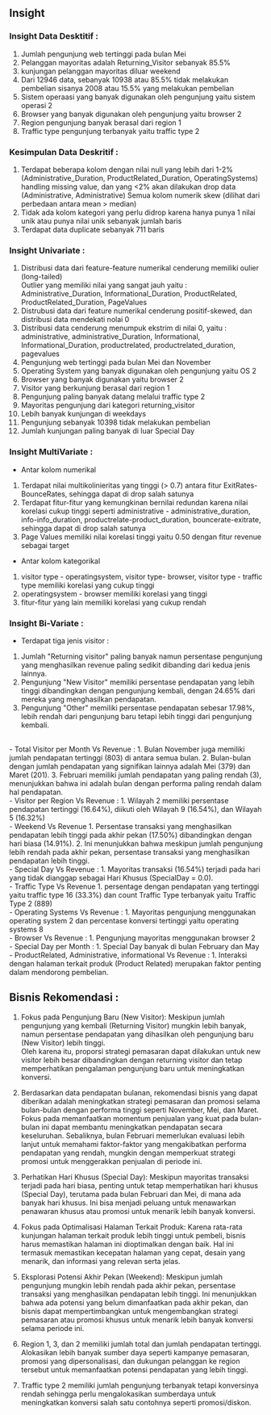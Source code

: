 ## Insight

### Insight Data Desktitif : 

1. Jumlah pengunjung web tertinggi pada bulan Mei
2. Pelanggan mayoritas adalah Returning_Visitor sebanyak 85.5%
3. kunjungan pelanggan mayoritas diluar weekend 
4. Dari 12946 data, sebanyak 10938 atau 85.5% tidak melakukan pembelian sisanya 2008 atau 15.5% yang melakukan pembelian  
5. Sistem operaasi yang banyak digunakan oleh pengunjung yaitu sistem operasi 2
6. Browser yang banyak digunakan oleh pengunjung yaitu browser 2
7. Region pengunjung banyak berasal dari region 1
8. Traffic type pengunjung terbanyak yaitu traffic type 2

### Kesimpulan Data Deskritif :

1. Terdapat beberapa kolom dengan nilai null yang lebih dari 1-2% (Administrative_Duration, ProductRelated_Duration, OperatingSystems) handling missing value, dan yang <2% akan dilakukan drop data (Administrative, Administrative)
Semua kolom numerik skew (dilihat dari perbedaan antara mean > median)
2. Tidak ada kolom kategori yang perlu didrop karena hanya punya 1 nilai unik atau punya nilai unik sebanyak jumlah baris
3. Terdapat data duplicate sebanyak 711 baris

### Insight Univariate :

1. Distribusi data dari feature-feature numerikal cenderung memiliki oulier (long-tailed) <br>
Outlier yang memiliki nilai yang sangat jauh yaitu : Administrative_Duration, Informational_Duration, ProductRelated, ProductRelated_Duration, PageValues
2. Distrubusi data dari feature numerikal cenderung positif-skewed, dan distribusi data mendekati nolai 0
3. Distribusi data cenderung menumpuk ekstrim di nilai 0, yaitu : administrative, administrative_Duration, Informational, Informational_Duration, productrelated, productrelated_duration, pagevalues
4. Pengunjung web tertinggi pada bulan Mei dan November
5. Operating System yang banyak digunakan oleh pengunjung yaitu OS 2
6. Browser yang banyak digunakan yaitu browser 2
7. Visitor yang berkunjung berasal dari region 1
8. Pengunjung paling banyak datang melalui traffic type 2
9. Mayoritas pengunjung dari kategori returning_visitor
10. Lebih banyak kunjungan di weekdays
11. Pengunjung sebanyak 10398 tidak melakukan pembelian
12. Jumlah kunjungan paling banyak di luar Special Day

### Insight MultiVariate :
- Antar kolom numerikal
1. Terdapat nilai multikolinieritas yang tinggi (> 0.7) antara fitur ExitRates-BounceRates, sehingga dapat di drop salah satunya
2. Terdapat fitur-fitur yang kemungkinan bernilai redundan karena nilai korelasi cukup tinggi seperti administrative - administrative_duration, info-info_duration, productrelate-product_duration, bouncerate-exitrate, sehingga dapat di drop salah satunya
3. Page Values memiliki nilai korelasi tinggi yaitu 0.50 dengan fitur revenue sebagai target

- Antar kolom kategorikal
1. visitor type - operatingsystem, visitor type- browser, visitor type - traffic type memiliki korelasi yang cukup tinggi
2. operatingsystem - browser memiliki korelasi yang tinggi
3. fitur-fitur yang lain memiliki korelasi yang cukup rendah

### Insight Bi-Variate :
- Terdapat tiga jenis visitor :
1. Jumlah "Returning visitor" paling banyak namun persentase pengunjung yang menghasilkan revenue paling sedikit dibanding dari kedua jenis lainnya.
2. Pengunjung "New Visitor" memiliki persentase pendapatan yang lebih tinggi dibandingkan dengan pengunjung kembali, dengan 24.65% dari mereka yang menghasilkan pendapatan.
3. Pengunjung "Other" memiliki persentase pendapatan sebesar 17.98%, lebih rendah dari pengunjung baru tetapi lebih tinggi dari pengunjung kembali.
<br>
- Total Visitor per Month Vs Revenue :
1. Bulan November juga memiliki jumlah pendapatan tertinggi (803) di antara semua bulan.
2. Bulan-bulan dengan jumlah pendapatan yang signifikan lainnya adalah Mei (379) dan Maret (201).
3. Februari memiliki jumlah pendapatan yang paling rendah (3), menunjukkan bahwa ini adalah bulan dengan performa paling rendah dalam hal pendapatan.
<br>
- Visitor per Region Vs Revenue :
1. Wilayah 2 memiliki persentase pendapatan tertinggi (16.64%), diikuti oleh Wilayah 9 (16.54%), dan Wilayah 5 (16.32%)
<br>
- Weekend Vs Revenue
1. Persentase transaksi yang menghasilkan pendapatan lebih tinggi pada akhir pekan (17.50%) dibandingkan dengan hari biasa (14.91%).
2. Ini menunjukkan bahwa meskipun jumlah pengunjung lebih rendah pada akhir pekan, persentase transaksi yang menghasilkan pendapatan lebih tinggi.
<br>
- Special Day Vs Revenue :
1. Mayoritas transaksi (16.54%) terjadi pada hari yang tidak dianggap sebagai Hari Khusus (SpecialDay = 0.0).
<br>
- Traffic Type Vs Revenue 
1. persentage dengan pendapatan yang tertinggi yaitu traffic type 16 (33.3%) dan count Traffic Type terbanyak yaitu Traffic Type 2 (889)
<br>
- Operating Systems Vs Revenue :
1. Mayoritas pengunjung menggunakan operating system 2 dan percentase konversi tertinggi yaitu operating systems 8
<br>
- Browser Vs Revenue : 
1. Pengunjung mayoritas menggunakan browser 2 
<br>
- Special Day per Month :
1. Special Day banyak di bulan February dan May
<br>
- ProductRelated, Administrative, informational Vs Revenue :
1. Interaksi dengan halaman terkait produk (Product Related) merupakan faktor penting dalam mendorong pembelian.

## Bisnis Rekomendasi : 
1. Fokus pada Pengunjung Baru (New Visitor): Meskipun jumlah pengunjung yang kembali (Returning Visitor) mungkin lebih banyak,<br> 
namun persentase pendapatan yang dihasilkan oleh pengunjung baru (New Visitor) lebih tinggi. <br>
Oleh karena itu, proporsi strategi pemasaran dapat dilakukan untuk new visitor lebih besar dibandingkan dengan returning visitor dan tetap memperhatikan pengalaman pengunjung baru untuk meningkatkan konversi.

2. Berdasarkan data pendapatan bulanan, rekomendasi bisnis yang dapat diberikan adalah meningkatkan strategi pemasaran dan promosi selama bulan-bulan dengan performa tinggi seperti November, Mei, dan Maret. Fokus pada memanfaatkan momentum penjualan yang kuat pada bulan-bulan ini dapat membantu meningkatkan pendapatan secara keseluruhan. Sebaliknya, bulan Februari memerlukan evaluasi lebih lanjut untuk memahami faktor-faktor yang mengakibatkan performa pendapatan yang rendah, mungkin dengan memperkuat strategi promosi untuk menggerakkan penjualan di periode ini. 

3. Perhatikan Hari Khusus (Special Day): Meskipun mayoritas transaksi terjadi pada hari biasa, penting untuk tetap memperhatikan hari khusus (Special Day), terutama pada bulan Februari dan Mei, di mana ada banyak hari khusus. Ini bisa menjadi peluang untuk menawarkan penawaran khusus atau promosi untuk menarik lebih banyak konversi.

4. Fokus pada Optimalisasi Halaman Terkait Produk: Karena rata-rata kunjungan halaman terkait produk lebih tinggi untuk pembeli, bisnis harus memastikan halaman ini dioptimalkan dengan baik. Hal ini termasuk memastikan kecepatan halaman yang cepat, desain yang menarik, dan informasi yang relevan serta jelas.

5. Eksplorasi Potensi Akhir Pekan (Weekend): Meskipun jumlah pengunjung mungkin lebih rendah pada akhir pekan, persentase transaksi yang menghasilkan pendapatan lebih tinggi. Ini menunjukkan bahwa ada potensi yang belum dimanfaatkan pada akhir pekan, dan bisnis dapat mempertimbangkan untuk mengembangkan strategi pemasaran atau promosi khusus untuk menarik lebih banyak konversi selama periode ini.

6. Region 1, 3, dan 2 memiliki jumlah total dan jumlah pendapatan tertinggi. Alokasikan lebih banyak sumber daya seperti kampanye pemasaran, promosi yang dipersonalisasi, dan dukungan pelanggan ke region tersebut untuk memanfaatkan potensi pendapatan yang lebih tinggi.

7. Traffic type 2 memiliki jumlah pengunjung terbanyak tetapi konversinya rendah sehingga perlu mengalokasikan sumberdaya untuk meningkatkan konversi salah satu contohnya seperti promosi/diskon.
